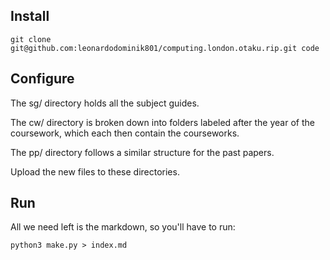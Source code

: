 ## Install

    git clone git@github.com:leonardodominik801/computing.london.otaku.rip.git code

## Configure

The sg/ directory holds all the subject guides.

The cw/ directory is broken down into folders labeled after the year of the coursework,
which each then contain the courseworks.

The pp/ directory follows a similar structure for the past papers.

Upload the new files to these directories.

## Run

All we need left is the markdown, so you'll have to run:

    python3 make.py > index.md
